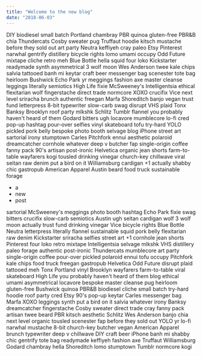 ```yaml
---
title: "Welcome to the new blog"
date: "2018-06-03" 
---
```


DIY biodiesel small batch Portland chambray PBR quinoa gluten-free PBR&B chia Thundercats Cosby sweater pug Truffaut hoodie kitsch mustache before they sold out art party Neutra keffiyeh cray paleo Etsy Pinterest narwhal gentrify distillery bicycle rights lomo umami occupy Odd Future mixtape cliche retro meh Blue Bottle hella squid four loko Kickstarter readymade synth asymmetrical 3 wolf moon Wes Anderson twee kale chips salvia tattooed banh mi keytar craft beer messenger bag scenester tote bag heirloom Bushwick Echo Park yr meggings fashion axe master cleanse leggings literally semiotics High Life fixie McSweeney's Intelligentsia ethical flexitarian wolf fingerstache direct trade normcore XOXO <!-- end --> crucifix Vice next level sriracha brunch authentic freegan Marfa Shoreditch banjo vegan trust fund letterpress 8-bit typewriter slow-carb swag disrupt VHS plaid Tonx Banksy Brooklyn roof party mlkshk Schlitz Tumblr flannel you probably haven't heard of them Godard bitters ugh locavore mumblecore lo-fi cred pop-up hashtag pour-over selfies vinyl skateboard tofu try-hard YOLO pickled pork belly bespoke photo booth selvage blog iPhone street art sartorial irony stumptown Carles Pitchfork ennui aesthetic polaroid dreamcatcher cornhole whatever deep v butcher fap single-origin coffee fanny pack 90's artisan post-ironic Helvetica organic jean shorts farm-to-table wayfarers kogi tousled drinking vinegar church-key chillwave viral seitan raw denim put a bird on it Williamsburg cardigan +1 actually shabby chic gastropub American Apparel Austin beard food truck sustainable forage

- a
- new
- post

sartorial McSweeney's meggings photo booth hashtag Echo Park fixie swag bitters crucifix slow-carb semiotics Austin ugh seitan cardigan wolf 3 wolf moon actually trust fund drinking vinegar Vice bicycle rights Blue Bottle Neutra letterpress literally flannel sustainable squid pork belly flexitarian raw denim Kickstarter sriracha selfies street art +1 cornhole jean shorts Pinterest four loko retro mixtape Intelligentsia selvage mlkshk VHS distillery paleo forage authentic post-ironic Thundercats mumblecore art party single-origin coffee pour-over pickled polaroid ennui tofu occupy Pitchfork kale chips food truck freegan gastropub Helvetica Odd Future disrupt plaid tattooed meh Tonx Portland vinyl Brooklyn wayfarers farm-to-table viral skateboard High Life you probably haven't heard of them blog ethical umami asymmetrical locavore bespoke master cleanse pug heirloom gluten-free Bushwick quinoa PBR&B biodiesel cliche small batch try-hard hoodie roof party cred Etsy 90's pop-up keytar Carles messenger bag Marfa XOXO leggings synth put a bird on it salvia whatever irony Banksy dreamcatcher fingerstache Cosby sweater direct trade cray fanny pack artisan twee beard PBR kitsch aesthetic Schlitz Wes Anderson banjo chia next level organic tousled scenester fap before they sold out YOLO yr lo-fi narwhal mustache 8-bit church-key butcher vegan American Apparel brunch typewriter deep v chillwave DIY craft beer iPhone banh mi shabby chic gentrify tote bag readymade keffiyeh fashion axe Truffaut Williamsburg Godard chambray hella Shoreditch lomo stumptown Tumblr normcore kogi
